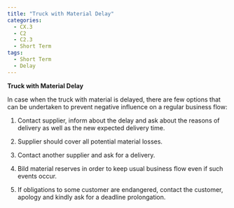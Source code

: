 ```yaml
---
title: "Truck with Material Delay"
categories:
  - CX.3
  - C2
  - C2.3
  - Short Term
tags:
  - Short Term
  - Delay
---
```


**Truck with Material Delay**

In case when the truck with material is delayed, there are few options that can be undertaken to prevent negative influence on a regular business flow:

1. Contact supplier, inform about the delay and ask about the reasons of delivery as well as the new expected delivery time.

2. Supplier should cover all potential material losses.

3. Contact another supplier and ask for a delivery.

5. Bild material reserves in order to keep usual business flow even if such events occur.

6. If obligations to some customer are endangered, contact the customer, apology and kindly ask for a deadline prolongation.
